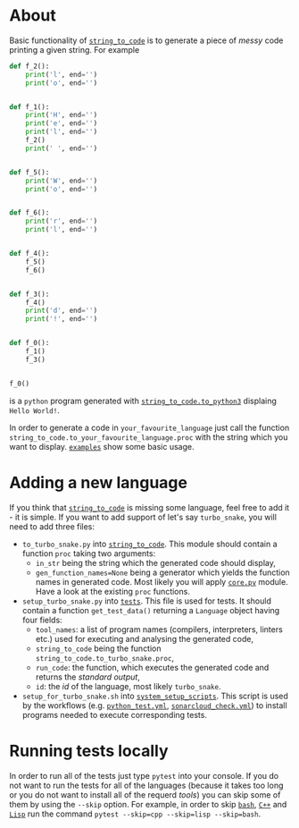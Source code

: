 # About

Basic functionality of [`string_to_code`](./string_to_code) is to generate a piece of _messy_ code printing a given string.
For example
```python
def f_2():
    print('l', end='')
    print('o', end='')


def f_1():
    print('H', end='')
    print('e', end='')
    print('l', end='')
    f_2()
    print(' ', end='')


def f_5():
    print('W', end='')
    print('o', end='')


def f_6():
    print('r', end='')
    print('l', end='')


def f_4():
    f_5()
    f_6()


def f_3():
    f_4()
    print('d', end='')
    print('!', end='')


def f_0():
    f_1()
    f_3()


f_0()
```
is a `python` program generated with [`string_to_code.to_python3`](./string_to_code/to_python3.py) displaing `Hello World!`.


In order to generate a code in `your_favourite_language` just call the function `string_to_code.to_your_favourite_language.proc` with the string which you want to display. [`examples`](./examples) show some basic usage.

# Adding a new language

If you think that [`string_to_code`](./string_to_code) is missing some language, feel free to add it - it is simple.
If you want to add support of let's say `turbo_snake`, you will need to add three files:
- `to_turbo_snake.py` into [`string_to_code`](./string_to_code). This module should contain a function `proc` taking two arguments:
  - `in_str` being the string which the generated code should display,
  - `gen_function_names=None` being a generator which yields the function names in generated code.
  Most likely you will apply [`core.py`](./string_to_code/core.py) module. Have a look at the existing `proc` functions.
- `setup_turbo_snake.py` into [`tests`](./tests). This file is used for tests. It should contain a function `get_test_data()` returning a `Language` object having four fields:
  - `tool_names`: a list of program names (compilers, interpreters, linters etc.) used for executing and analysing the generated code,
  - `string_to_code` being the function `string_to_code.to_turbo_snake.proc`,
  - `run_code`: the function, which executes the generated code and returns the _standard output_,
  - `id`: the _id_ of the language, most likely `turbo_snake`.
- `setup_for_turbo_snake.sh` into [`system_setup_scripts`](./system_setup_scripts). This script is used by the workflows (e.g. [`python_test.yml`](./.github/workflows/python_test.yml), [`sonarcloud_check.yml`](./.github/workflows/sonarcloud_check.yml)) to install programs needed to execute corresponding tests.

# Running tests locally

In order to run all of the tests just type `pytest` into your console.
If you do not want to run the tests for all of the languages (because it takes too long or you do not want to install all of the requerd _tools_) you can skip some of them by using the `--skip` option. For example, in order to skip [`bash`](./string_to_code/to_bash.py), [`C++`](./string_to_code/to_cpp.py) and [`Lisp`](./string_to_code/to_lisp.py) run the command
```pytest --skip=cpp --skip=lisp --skip=bash```.
